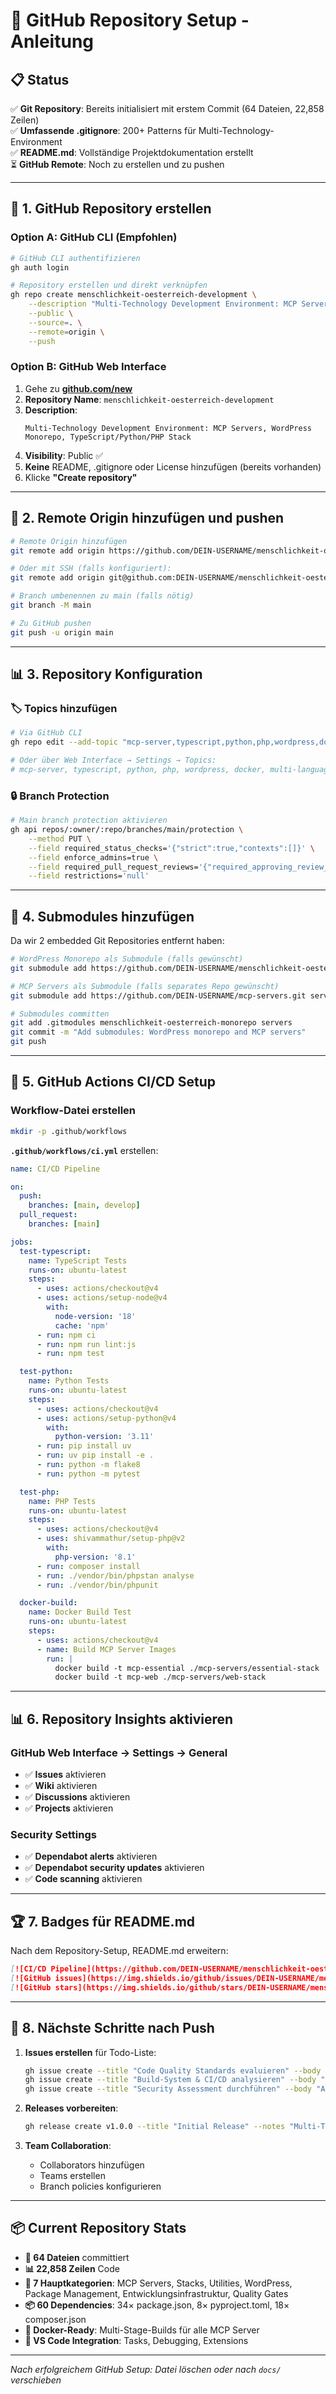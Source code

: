 # 🚀 GitHub Repository Setup - Anleitung

## 📋 **Status**

✅ **Git Repository**: Bereits initialisiert mit erstem Commit (64 Dateien, 22,858 Zeilen)  
✅ **Umfassende .gitignore**: 200+ Patterns für Multi-Technology-Environment  
✅ **README.md**: Vollständige Projektdokumentation erstellt  
⏳ **GitHub Remote**: Noch zu erstellen und zu pushen

---

## 🔗 **1. GitHub Repository erstellen**

### **Option A: GitHub CLI (Empfohlen)**

```bash
# GitHub CLI authentifizieren
gh auth login

# Repository erstellen und direkt verknüpfen
gh repo create menschlichkeit-oesterreich-development \
    --description "Multi-Technology Development Environment: MCP Servers, WordPress Monorepo, TypeScript/Python/PHP Stack" \
    --public \
    --source=. \
    --remote=origin \
    --push
```

### **Option B: GitHub Web Interface**

1. Gehe zu **[github.com/new](https://github.com/new)**
2. **Repository Name**: `menschlichkeit-oesterreich-development`
3. **Description**:
   ```
   Multi-Technology Development Environment: MCP Servers, WordPress Monorepo, TypeScript/Python/PHP Stack
   ```
4. **Visibility**: Public ✅
5. **Keine** README, .gitignore oder License hinzufügen (bereits vorhanden)
6. Klicke **"Create repository"**

---

## 🔄 **2. Remote Origin hinzufügen und pushen**

```bash
# Remote Origin hinzufügen
git remote add origin https://github.com/DEIN-USERNAME/menschlichkeit-oesterreich-development.git

# Oder mit SSH (falls konfiguriert):
git remote add origin git@github.com:DEIN-USERNAME/menschlichkeit-oesterreich-development.git

# Branch umbenennen zu main (falls nötig)
git branch -M main

# Zu GitHub pushen
git push -u origin main
```

---

## 📊 **3. Repository Konfiguration**

### **🏷️ Topics hinzufügen**

```bash
# Via GitHub CLI
gh repo edit --add-topic "mcp-server,typescript,python,php,wordpress,docker,multi-language"

# Oder über Web Interface → Settings → Topics:
# mcp-server, typescript, python, php, wordpress, docker, multi-language
```

### **🔒 Branch Protection**

```bash
# Main branch protection aktivieren
gh api repos/:owner/:repo/branches/main/protection \
    --method PUT \
    --field required_status_checks='{"strict":true,"contexts":[]}' \
    --field enforce_admins=true \
    --field required_pull_request_reviews='{"required_approving_review_count":1}' \
    --field restrictions='null'
```

---

## 📂 **4. Submodules hinzufügen**

Da wir 2 embedded Git Repositories entfernt haben:

```bash
# WordPress Monorepo als Submodule (falls gewünscht)
git submodule add https://github.com/DEIN-USERNAME/menschlichkeit-oesterreich-monorepo.git menschlichkeit-oesterreich-monorepo

# MCP Servers als Submodule (falls separates Repo gewünscht)
git submodule add https://github.com/DEIN-USERNAME/mcp-servers.git servers

# Submodules committen
git add .gitmodules menschlichkeit-oesterreich-monorepo servers
git commit -m "Add submodules: WordPress monorepo and MCP servers"
git push
```

---

## 🔧 **5. GitHub Actions CI/CD Setup**

### **Workflow-Datei erstellen**

```bash
mkdir -p .github/workflows
```

**`.github/workflows/ci.yml`** erstellen:

```yaml
name: CI/CD Pipeline

on:
  push:
    branches: [main, develop]
  pull_request:
    branches: [main]

jobs:
  test-typescript:
    name: TypeScript Tests
    runs-on: ubuntu-latest
    steps:
      - uses: actions/checkout@v4
      - uses: actions/setup-node@v4
        with:
          node-version: '18'
          cache: 'npm'
      - run: npm ci
      - run: npm run lint:js
      - run: npm test

  test-python:
    name: Python Tests
    runs-on: ubuntu-latest
    steps:
      - uses: actions/checkout@v4
      - uses: actions/setup-python@v4
        with:
          python-version: '3.11'
      - run: pip install uv
      - run: uv pip install -e .
      - run: python -m flake8
      - run: python -m pytest

  test-php:
    name: PHP Tests
    runs-on: ubuntu-latest
    steps:
      - uses: actions/checkout@v4
      - uses: shivammathur/setup-php@v2
        with:
          php-version: '8.1'
      - run: composer install
      - run: ./vendor/bin/phpstan analyse
      - run: ./vendor/bin/phpunit

  docker-build:
    name: Docker Build Test
    runs-on: ubuntu-latest
    steps:
      - uses: actions/checkout@v4
      - name: Build MCP Server Images
        run: |
          docker build -t mcp-essential ./mcp-servers/essential-stack
          docker build -t mcp-web ./mcp-servers/web-stack
```

---

## 📊 **6. Repository Insights aktivieren**

### **GitHub Web Interface → Settings → General**

- ✅ **Issues** aktivieren
- ✅ **Wiki** aktivieren
- ✅ **Discussions** aktivieren
- ✅ **Projects** aktivieren

### **Security Settings**

- ✅ **Dependabot alerts** aktivieren
- ✅ **Dependabot security updates** aktivieren
- ✅ **Code scanning** aktivieren

---

## 🏆 **7. Badges für README.md**

Nach dem Repository-Setup, README.md erweitern:

```markdown
[![CI/CD Pipeline](https://github.com/DEIN-USERNAME/menschlichkeit-oesterreich-development/actions/workflows/ci.yml/badge.svg)](https://github.com/DEIN-USERNAME/menschlichkeit-oesterreich-development/actions/workflows/ci.yml)
[![GitHub issues](https://img.shields.io/github/issues/DEIN-USERNAME/menschlichkeit-oesterreich-development)](https://github.com/DEIN-USERNAME/menschlichkeit-oesterreich-development/issues)
[![GitHub stars](https://img.shields.io/github/stars/DEIN-USERNAME/menschlichkeit-oesterreich-development)](https://github.com/DEIN-USERNAME/menschlichkeit-oesterreich-development/stargazers)
```

---

## 📝 **8. Nächste Schritte nach Push**

1. **Issues erstellen** für Todo-Liste:

   ```bash
   gh issue create --title "Code Quality Standards evaluieren" --body "Analyse der ESLint 9.x, PHPStan Level 8 und Python Tools"
   gh issue create --title "Build-System & CI/CD analysieren" --body "Docker Multi-Stage-Builds und GitHub Actions"
   gh issue create --title "Security Assessment durchführen" --body "API-Keys, Environment Variables und WordPress Security"
   ```

2. **Releases vorbereiten**:

   ```bash
   gh release create v1.0.0 --title "Initial Release" --notes "Multi-Technology Development Environment Setup"
   ```

3. **Team Collaboration**:
   - Collaborators hinzufügen
   - Teams erstellen
   - Branch policies konfigurieren

---

## 📦 **Current Repository Stats**

- **📁 64 Dateien** committiert
- **📊 22,858 Zeilen** Code
- **🔧 7 Hauptkategorien**: MCP Servers, Stacks, Utilities, WordPress, Package Management, Entwicklungsinfrastruktur, Quality Gates
- **📦 60 Dependencies**: 34× package.json, 8× pyproject.toml, 18× composer.json
- **🐳 Docker-Ready**: Multi-Stage-Builds für alle MCP Server
- **🎯 VS Code Integration**: Tasks, Debugging, Extensions

---

_Nach erfolgreichem GitHub Setup: Datei löschen oder nach `docs/` verschieben_
